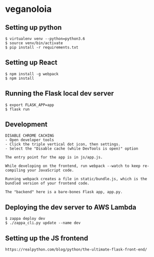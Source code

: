 # veganoloia

## Setting up python
```
$ virtualenv venv --python=python3.6
$ source venv/bin/activate
$ pip install -r requirements.txt
```

## Setting up React
```
$ npm install -g webpack
$ npm install
```

## Running the Flask local dev server
```
$ export FLASK_APP=app
$ flask run
```

## Development
```
DISABLE CHROME CACHING
- Open developer tools
- Click the triple vertical dot icon, then settings.
- Select the "Disable cache (while DevTools is open)" option

The entry point for the app is in js/app.js.

While developing on the frontend, run webpack --watch to keep re-compiling your JavaScript code.

Running webpack creates a file in static/bundle.js, which is the bundled version of your frontend code.

The "backend" here is a bare-bones Flask app, app.py.
```

## Deploying the dev server to AWS Lambda
```
$ zappa deploy dev
$ ./zappa_cli.py update --name dev
```

## Setting up the JS frontend
```
https://realpython.com/blog/python/the-ultimate-flask-front-end/
```
